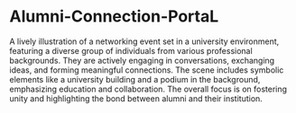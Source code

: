 # Alumni-Connection-PortaL
A lively illustration of a networking event set in a university environment, featuring a diverse group of individuals from various professional backgrounds. They are actively engaging in conversations, exchanging ideas, and forming meaningful connections. The scene includes symbolic elements like a university building and a podium in the background, emphasizing education and collaboration. The overall focus is on fostering unity and highlighting the bond between alumni and their institution.
